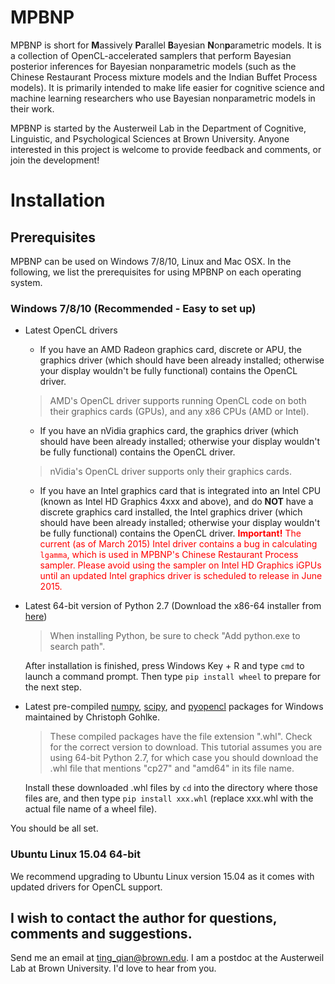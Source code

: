 MPBNP
=====

MPBNP is short for **M**assively **P**arallel **B**ayesian **N**on**p**arametric models. It is a collection of OpenCL-accelerated samplers that perform Bayesian posterior inferences for Bayesian nonparametric models (such as the Chinese Restaurant Process mixture models and the Indian Buffet Process models). It is primarily intended to make life easier for cognitive science and machine learning researchers who use Bayesian nonparametric models in their work.

MPBNP is started by the Austerweil Lab in the Department of Cognitive, Linguistic, and Psychological Sciences at Brown University. Anyone interested in this project is welcome to provide feedback and comments, or join the development!


# Installation #

## Prerequisites ##

MPBNP can be used on Windows 7/8/10, Linux and Mac OSX. In the following, we list the prerequisites for using MPBNP on each operating system.

### Windows 7/8/10 (Recommended - Easy to set up) ###

* Latest OpenCL drivers

  * If you have an AMD Radeon graphics card, discrete or APU, the graphics driver (which should have been already installed; otherwise your display wouldn't be fully functional) contains the OpenCL driver. 
  > AMD's OpenCL driver supports running OpenCL code on both their graphics cards (GPUs), and any x86 CPUs (AMD or Intel).

  * If you have an nVidia graphics card, the graphics driver (which should have been already installed; otherwise your display wouldn't be fully functional) contains the OpenCL driver. 
  > nVidia's OpenCL driver supports only their graphics cards.

  * If you have an Intel graphics card that is integrated into an Intel CPU (known as Intel HD Graphics 4xxx and above), and do **NOT** have a discrete graphics card installed, the Intel graphics driver (which should have been already installed; otherwise your display wouldn't be fully functional) contains the OpenCL driver. 
  <font color="red"> **Important!** The current (as of March 2015) Intel driver contains a bug in calculating ``lgamma``, which is used in MPBNP's Chinese Restaurant Process sampler. Please avoid using the sampler on Intel HD Graphics iGPUs until an updated Intel graphics driver is scheduled to release in June 2015.</font>

* Latest 64-bit version of Python 2.7 (Download the x86-64 installer from [here](https://www.python.org/downloads/release/python-279/))

  > When installing Python, be sure to check "Add python.exe to search path".

  After installation is finished, press Windows Key + R and type `cmd` to launch a command prompt. Then type `pip install wheel` to prepare for the next step.

* Latest pre-compiled [numpy](http://www.lfd.uci.edu/~gohlke/pythonlibs/#numpy), [scipy](http://www.lfd.uci.edu/~gohlke/pythonlibs/#scipy), and [pyopencl](http://www.lfd.uci.edu/~gohlke/pythonlibs/#pyopencl) packages for Windows maintained by Christoph Gohlke.

  > These compiled packages have the file extension ".whl". Check for the correct version to download. This tutorial assumes you are using 64-bit Python 2.7, for which case you should download the .whl file that mentions "cp27" and "amd64" in its file name.

  Install these downloaded .whl files by ``cd`` into the directory where those files are, and then type `pip install xxx.whl` (replace xxx.whl with the actual file name of a wheel file).

You should be all set.

### Ubuntu Linux 15.04 64-bit ###

We recommend upgrading to Ubuntu Linux version 15.04 as it comes with updated drivers for OpenCL support.


I wish to contact the author for questions, comments and suggestions.
---
Send me an email at ting_qian@brown.edu. I am a postdoc at the Austerweil Lab at Brown University. I'd love to hear from you.
